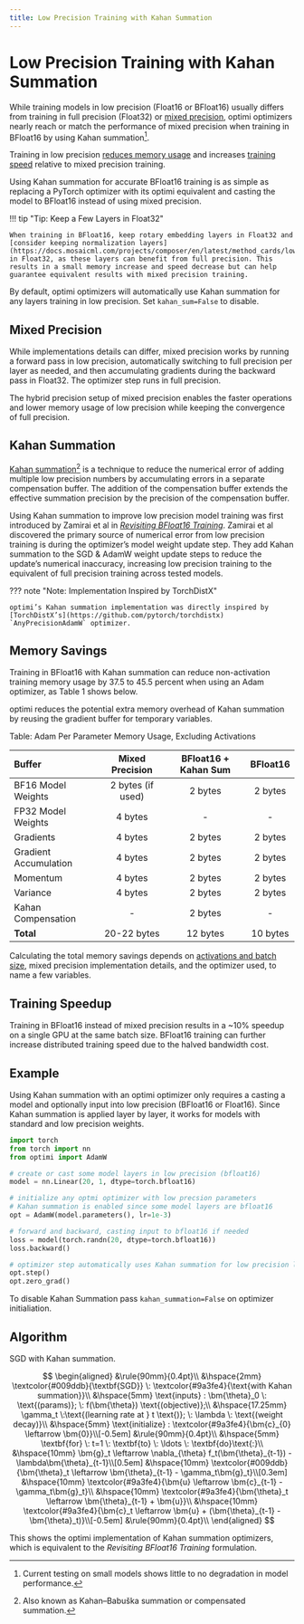 ```yaml
---
title: Low Precision Training with Kahan Summation
---
```


# Low Precision Training with Kahan Summation

While training models in low precision (Float16 or BFloat16) usually differs from training in full precision (Float32) or [mixed precision](https://pytorch.org/blog/what-every-user-should-know-about-mixed-precision-training-in-pytorch), optimi optimizers nearly reach or match the performance of mixed precision when training in BFloat16 by using Kahan summation[^1].

Training in low precision [reduces memory usage](#memory-savings) and increases [training speed](#training-speedup) relative to mixed precision training.

Using Kahan summation for accurate BFloat16 training is as simple as replacing a PyTorch optimizer with its optimi equivalent and casting the model to BFloat16 instead of using mixed precision.

!!! tip "Tip: Keep a Few Layers in Float32"

    When training in BFloat16, keep rotary embedding layers in Float32 and [consider keeping normalization layers](https://docs.mosaicml.com/projects/composer/en/latest/method_cards/low_precision_layernorm.html) in Float32, as these layers can benefit from full precision. This results in a small memory increase and speed decrease but can help guarantee equivalent results with mixed precision training.

By default, optimi optimizers will automatically use Kahan summation for any layers training in low precision. Set `kahan_sum=False` to disable.

## Mixed Precision

While implementations details can differ, mixed precision works by running a forward pass in low precision, automatically switching to full precision per layer as needed, and then accumulating gradients during the backward pass in Float32. The optimizer step runs in full precision.

The hybrid precision setup of mixed precision enables the faster operations and lower memory usage of low precision while keeping the convergence of full precision.

## Kahan Summation

[Kahan summation](https://en.wikipedia.org/wiki/Kahan_summation_algorithm)[^2] is a technique to reduce the numerical error of adding multiple low precision numbers by accumulating errors in a separate compensation buffer. The addition of the compensation buffer extends the effective summation precision by the precision of the compensation buffer.

Using Kahan summation to improve low precision model training was first introduced by Zamirai et al in [*Revisiting BFloat16 Training*](https://arxiv.org/abs/2010.06192). Zamirai et al discovered the primary source of numerical error from low precision training is during the optimizer’s model weight update step. They add Kahan summation to the SGD & AdamW weight update steps to reduce the update’s numerical inaccuracy, increasing low precision training to the equivalent of full precision training across tested models.

??? note "Note: Implementation Inspired by TorchDistX"

    optimi’s Kahan summation implementation was directly inspired by [TorchDistX’s](https://github.com/pytorch/torchdistx) `AnyPrecisionAdamW` optimizer.

## Memory Savings

Training in BFloat16 with Kahan summation can reduce non-activation training memory usage by 37.5 to 45.5 percent when using an Adam optimizer, as Table 1 shows below.

optimi reduces the potential extra memory overhead of Kahan summation by reusing the gradient buffer for temporary variables.

Table: Adam Per Parameter Memory Usage, Excluding Activations

| Buffer | Mixed Precision | BFloat16 + Kahan Sum | BFloat16 |
|:----|:---:|:---:|:---:|
| BF16 Model Weights | 2 bytes (if used) | 2 bytes | 2 bytes |
| FP32 Model Weights | 4 bytes  | - | - |
| Gradients | 4 bytes | 2 bytes | 2 bytes |
| Gradient Accumulation | 4 bytes | 2 bytes | 2 bytes |
| Momentum  | 4 bytes | 2 bytes | 2 bytes |
| Variance  | 4 bytes | 2 bytes | 2 bytes |
| Kahan Compensation | - | 2 bytes | - |
| **Total**  | 20-22 bytes | 12 bytes | 10 bytes |

Calculating the total memory savings depends on [activations and batch size](https://blog.eleuther.ai/transformer-math/#activations-and-batch-size), mixed precision implementation details, and the optimizer used, to name a few variables.

## Training Speedup

Training in BFloat16 instead of mixed precision results in a ~10% speedup on a single GPU at the same batch size. BFloat16 training can further increase distributed training speed due to the halved bandwidth cost.

## Example

Using Kahan summation with an optimi optimizer only requires a casting a model and optionally input into low precision (BFloat16 or Float16). Since Kahan summation is applied layer by layer, it works for models with standard and low precision weights.

```python
import torch
from torch import nn
from optimi import AdamW

# create or cast some model layers in low precision (bfloat16)
model = nn.Linear(20, 1, dtype=torch.bfloat16)

# initialize any optmi optimizer with low precsion parameters
# Kahan summation is enabled since some model layers are bfloat16
opt = AdamW(model.parameters(), lr=1e-3)

# forward and backward, casting input to bfloat16 if needed
loss = model(torch.randn(20, dtype=torch.bfloat16))
loss.backward()

# optimizer step automatically uses Kahan summation for low precision layers
opt.step()
opt.zero_grad()
```

To disable Kahan Summation pass `kahan_summation=False` on optimizer initialiation.

## Algorithm

SGD with Kahan summation.

$$
\begin{aligned}
    &\rule{90mm}{0.4pt}\\
    &\hspace{2mm} \textcolor{#009ddb}{\textbf{SGD}} \: \textcolor{#9a3fe4}{\text{with Kahan summation}}\\
    &\hspace{5mm} \text{inputs} : \bm{\theta}_0 \: \text{(params)}; \: f(\bm{\theta}) \text{(objective)};\\
    &\hspace{17.25mm} \gamma_t \:\text{(learning rate at } t \text{)}; \: \lambda \: \text{(weight decay)}\\
    &\hspace{5mm} \text{initialize} : \textcolor{#9a3fe4}{\bm{c}_{0} \leftarrow \bm{0}}\\[-0.5em]
    &\rule{90mm}{0.4pt}\\
    &\hspace{5mm} \textbf{for} \: t=1 \: \textbf{to} \: \ldots \: \textbf{do}\text{:}\\
        &\hspace{10mm} \bm{g}_t \leftarrow \nabla_{\theta} f_t(\bm{\theta}_{t-1}) - \lambda\bm{\theta}_{t-1}\\[0.5em]
        &\hspace{10mm} \textcolor{#009ddb}{\bm{\theta}_t \leftarrow \bm{\theta}_{t-1} - \gamma_t\bm{g}_t}\\[0.3em]
        &\hspace{10mm} \textcolor{#9a3fe4}{\bm{u} \leftarrow \bm{c}_{t-1} - \gamma_t\bm{g}_t}\\
        &\hspace{10mm} \textcolor{#9a3fe4}{\bm{\theta}_t \leftarrow \bm{\theta}_{t-1} + \bm{u}}\\
        &\hspace{10mm} \textcolor{#9a3fe4}{\bm{c}_t \leftarrow \bm{u} + (\bm{\theta}_{t-1} - \bm{\theta}_t)}\\[-0.5em]
    &\rule{90mm}{0.4pt}\\
\end{aligned}
$$

This shows the optimi implementation of Kahan summation optimizers, which is equivalent to the *Revisiting BFloat16 Training* formulation.

[^1]: Current testing on small models shows little to no degradation in model performance.

[^2]: Also known as Kahan–Babuška summation or compensated summation.